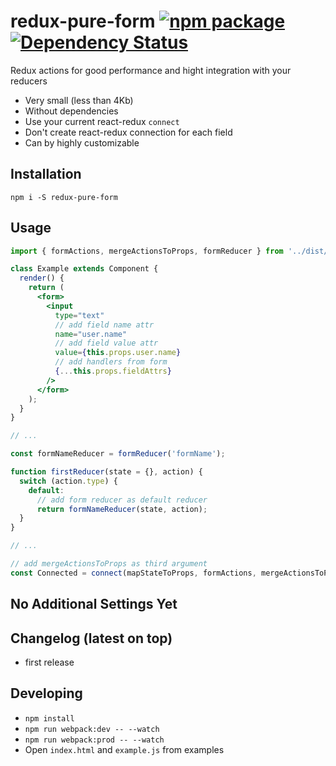 # redux-pure-form  [![npm package](https://img.shields.io/npm/v/redux-pure-form.svg?style=flat-square)](https://www.npmjs.org/package/redux-pure-form) [![Dependency Status](https://david-dm.org/max-mykhailenko/redux-pure-form.svg)](https://david-dm.org/max-mykhailenko/redux-pure-form)

Redux actions for good performance and hight integration with your reducers
- Very small (less than 4Kb)
- Without dependencies
- Use your current react-redux `connect`
- Don't create react-redux connection for each field
- Can by highly customizable

## Installation
`npm i -S redux-pure-form`

## Usage
```jsx
import { formActions, mergeActionsToProps, formReducer } from '../dist/redux-pure-form.min.js';

class Example extends Component {
  render() {
    return (
      <form>
        <input
          type="text"
          // add field name attr
          name="user.name"
          // add field value attr
          value={this.props.user.name}
          // add handlers from form
          {...this.props.fieldAttrs}
        />
      </form>
    );
  }
}

// ...

const formNameReducer = formReducer('formName');

function firstReducer(state = {}, action) {
  switch (action.type) {
    default:
      // add form reducer as default reducer
      return formNameReducer(state, action);
  }
}

// ...

// add mergeActionsToProps as third argument
const Connected = connect(mapStateToProps, formActions, mergeActionsToProps)(Example);

```

## No Additional Settings Yet

## Changelog (latest on top)
   - first release

## Developing
   - `npm install`
   - `npm run webpack:dev -- --watch`
   - `npm run webpack:prod -- --watch`
   - Open `index.html` and `example.js` from examples

